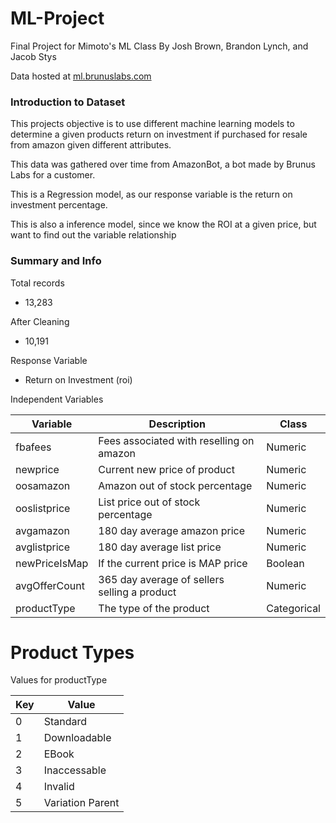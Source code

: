 # ML-Project

Final Project for Mimoto's ML Class
By Josh Brown, Brandon Lynch, and Jacob Stys

Data hosted at [ml.brunuslabs.com](https://ml.brunuslabs.com)

### Introduction to Dataset

This projects objective is to use different machine learning models
to determine a given products return on investment if purchased for resale
from amazon given different attributes.

This data was gathered over time from AmazonBot, a bot made by Brunus Labs for a customer.

This is a Regression model, as our response variable is the return on investment percentage.

This is also a inference model, since we know the ROI at a given price, but want to find out
the variable relationship

### Summary and Info


Total records
- 13,283

After Cleaning
- 10,191

Response Variable
- Return on Investment (roi)

Independent Variables

| Variable | Description | Class |
|-------|------|-------|
| fbafees | Fees associated with reselling on amazon | Numeric |
| newprice | Current new price of product | Numeric |
| oosamazon | Amazon out of stock percentage | Numeric |
| ooslistprice | List price out of stock percentage | Numeric |
| avgamazon | 180 day average amazon price | Numeric |
| avglistprice | 180 day average list price | Numeric |
| newPriceIsMap | If the current price is MAP price | Boolean |
| avgOfferCount | 365 day average of sellers selling a product | Numeric |
| productType | The type of the product | Categorical |


# Product Types

Values for productType

| Key | Value |
|---|-------------|
| 0 | Standard |
| 1 | Downloadable |
| 2 | EBook |
| 3 | Inaccessable |
| 4 | Invalid |
| 5 | Variation Parent |

